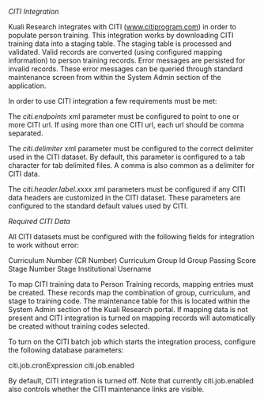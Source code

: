 *CITI Integration*

Kuali Research integrates with CITI (www.citiprogram.com) in order to populate person training.  This integration works by
downloading CITI training data into a staging table.  The staging table is processed and validated.  Valid records are
converted (using configured mapping information) to person training records.  Error messages are persisted for invalid
records.  These error messages can be queried through standard maintenance screen from within the System Admin section
of the application.
 
In order to use CITI integration a few requirements must be met:

The *citi.endpoints* xml parameter must be configured to point to one or more CITI url.  If using more than one CITI url,
each url should be comma separated.

The *citi.delimiter* xml parameter must be configured to the correct delimiter used in the CITI dataset.  By default, this
parameter is configured to a tab character for tab delimited files.  A comma is also common as a delimiter for CITI data.

The *citi.header.label.xxxx* xml parameters must be configured if any CITI data headers are customized in the CITI dataset.
These parameters are configured to the standard default values used by CITI.

*Required CITI Data*

All CITI datasets must be configured with the following fields for integration to work without error:

Curriculum Number (CR Number)
Curriculum
Group Id
Group
Passing Score
Stage Number
Stage
Institutional Username

To map CITI training data to Person Training records, mapping entries must be created.  These records map the combination
of group, curriculum, and stage to training code.  The maintenance table for this is located within the System Admin
section of the Kuali Research portal. If mapping data is not present and CITI integration is turned on mapping records
will automatically be created without training codes selected.


To turn on the CITI batch job which starts the integration process, configure the following database parameters:

citi.job.cronExpression
citi.job.enabled

By default, CITI integration is turned off.  Note that currently citi.job.enabled also controls whether the CITI
maintenance links are visible. 